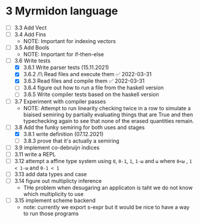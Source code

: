# 3 Myrmidon language
  - [ ] 3.3 Add Vect
  - [ ] 3.4 Add Fins
    - NOTE: Important for indexing vectors
  - [ ] 3.5 Add Bools
    - NOTE: Important for if-then-else
  - [ ] 3.6 Write tests
    - [x] 3.6.1 Write parser tests (15.11.2021)
    - [x] 3.6.2 /!\ Read files and execute them ✅ 2022-03-31
    - [x] 3.6.3 Read files and compile them ✅ 2022-03-31
    - [ ] 3.6.4 figure out how to run a file from the haskell version
    - [ ] 3.6.5 Write compiler tests based on the haskell version
  - [ ] 3.7 Experiment with compiler passes
      - NOTE: Attempt to run linearity checking twice in a row to simulate a biaised semiring
        by partially evaluating things that are True and then typechecking again to see that none of the
        erased quantities remain.
  - [ ] 3.8 Add the funky semiring for both uses and stages
    - [x] 3.8.1 write definition (07.12.2021)
    - [ ] 3.8.3 prove that it's actually a semiring
  - [ ] 3.9 implement co-debruijn indices
  - [ ] 3.11 write a REPL
  - [ ] 3.12 attempt a affine type system using `0`, `0-1`, `1`, `1-ω` and `ω` where `0<ω` , `1 < 1-ω` and `0-1 < 1`
  - [ ] 3.13 add data types and case
  - [ ] 3.14 figure out multiplicty inference
	  - THe problem when desugaring an applicaton is taht we do not know which multiplicity to use
  - [ ] 3.15 implement scheme backend
	  - note: currently we export s-expr but it would be nice to have a way to run those programs